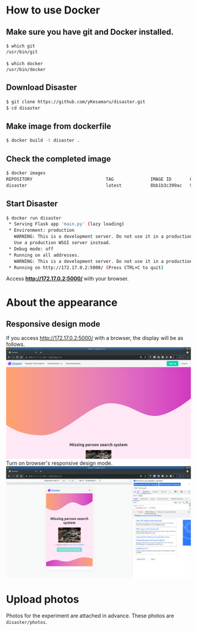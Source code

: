 # How to use Docker
## Make sure you have git and Docker installed.
```bash:
$ which git
/usr/bin/git

$ which docker
/usr/bin/docker
```

## Download Disaster
```bash
$ git clone https://github.com/yKesamaru/disaster.git
$ cd disaster
```
## Make image from dockerfile
```bash
$ docker build -t disaster .
```
## Check the completed image
```bash
$ docker images
REPOSITORY                            TAG              IMAGE ID       CREATED         SIZE
disaster                              latest           8bb1b3c399ac   9 seconds ago   3.05GB
```
## Start Disaster
```bash
$ docker run disaster
 * Serving Flask app 'main.py' (lazy loading)
 * Environment: production
   WARNING: This is a development server. Do not use it in a production deployment.
   Use a production WSGI server instead.
 * Debug mode: off
 * Running on all addresses.
   WARNING: This is a development server. Do not use it in a production deployment.
 * Running on http://172.17.0.2:5000/ (Press CTRL+C to quit)
```
Access <strong> http://172.17.0.2:5000/ </strong> with your browser. 

# About the appearance
## Responsive design mode  
If you access http://172.17.0.2:5000/ with a browser, the display will be as follows.   
![top_page](img/top_page.png)  
Turn on browser's responsive design mode.  
![responsive](img/responsive.png)  

# Upload photos
Photos for the experiment are attached in advance.
These photos are `disaster/photos`.


